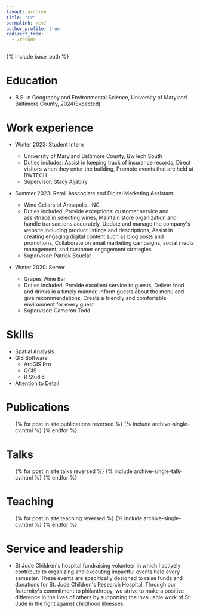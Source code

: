 ```yaml
---
layout: archive
title: "CV"
permalink: /cv/
author_profile: true
redirect_from:
  - /resume
---
```


{% include base_path %}

Education
======
* B.S. in Geography and Environmental Science, University of Maryland Baltimore County, 2024(Expected)

Work experience
======
* Winter 2023: Student Intern
  * University of Maryland Baltimore County, BwTech South
  * Duties includes: Assist in keeping track of insurance records, Direct visitors when they enter the building, Promote events that are held at 
BWTECH
  * Supervisor: Stacy Aljabiry

* Summer 2023: Retail Asscociate and Digital Marketing Assistant 
  * Wine Cellars of Annapolis, INC
  * Duties included: Provide exceptional customer service and assistnace in selecting wines, Maintain store organization and handle transactions accurately, Update and manage the company's website including product listings and descriptions, Assist in creating engaging digital content such as blog posts and promotions, Collaborate on email marketing campaigns, social media management, and customer engagement strategies
  * Supervisor: Patrick Bouclat

* Winter 2020: Server
  * Grapes Wine Bar
  * Duties included: Provide excellent service to guests, Deliver food and drinks in a timely manner, Inform guests about the menu and give recommendations, Create a friendly and comfortable environment for every guest 
  * Supervisor: Cameron Todd

  
Skills
======
* Spatial Analysis
* GIS Software
  * ArcGIS Pro
  * QGIS
  * R Studio
* Attention to Detail

Publications
======
  <ul>{% for post in site.publications reversed %}
    {% include archive-single-cv.html %}
  {% endfor %}</ul>
  
Talks
======
  <ul>{% for post in site.talks reversed %}
    {% include archive-single-talk-cv.html  %}
  {% endfor %}</ul>
  
Teaching
======
  <ul>{% for post in site.teaching reversed %}
    {% include archive-single-cv.html %}
  {% endfor %}</ul>
  
Service and leadership
======
* St Jude Children's hospital fundraising volunteer in which I actively contribute to organizing and executing impactful events held every semester. These events are specifically designed to raise funds and donations for St. Jude Children's Research Hospital. Through our fraternity's commitment to philanthropy, we strive to make a positive difference in the lives of others by supporting the invaluable work of St. Jude in the fight against childhood illnesses.
